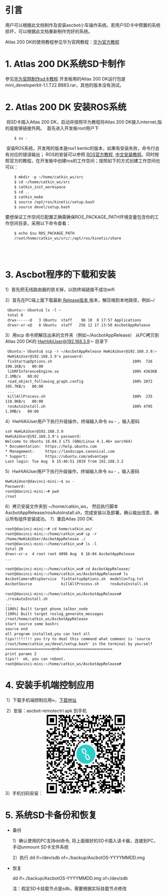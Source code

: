 # 引言

用户可以根据此文档制作及安装ascbot小车操作系统。若用户SD卡中预置的系统损坏，可以根据此文档重新制作完好的系统。

Atlas 200 DK的使用教程参见华为官网教程：[华为官方教程](https://ascend.huawei.com/doc/Atlas200DK/1.3.0.0/zh/overview)



# 1. Atlas 200 DK系统SD卡制作

参见[华为官网制作sd卡教程](https://ascend.huawei.com/doc/atlas200dk/1.3.0.0/zh/zh-cn_topic_0195268775.html) 
开发板用的Atlas 200 DK运行包是mini_developerkit-1.1.T22.B883.rar，其他的版本没有测试。


# 2. Atlas 200 DK 安装ROS系统

​       将SD卡插入Atlas 200 DK，启动并按照华为教程将Atlas 200 DK接入internet,指的是能够链接外网。
​       首先进入开发板root用户下

        $ su -
      
​       安装ROS系统，开发用的版本是ros1 kentic的版本，如果有安装失败，命令行会有对应的错误输出；
​       ROS的安装可以参照 [ROS官方教程](http://wiki.ros.org/kinetic/Installation/Ubuntu), [中文安装教程](https://www.ncnynl.com/archives/201801/2273.html)。
​       同时按照官方的教程，在开发板中创建ros的工作空间；按照如下的方式创建工作空间也可以：
​       


        $ mkdir -p ~/home/catkin_ws/src
        $ cd ~/home/catkin_ws/src
        $ catkin_init_workspace
        $ cd ..
        $ catkin_make
        $ source /opt/ros/kinetic/setup.bash
        $ source devel/setup.bash

  要想保证工作空间已配置正确需确保ROS_PACKAGE_PATH环境变量包含你的工作空间目录，采用以下命令查看：

        $ echo $su ROS_PACKAGE_PATH
        /root/home/catkin_ws/src/:/opt/ros/kinetic/share


​        
​       



# 3. Ascbot程序的下载和安装
1）首先把无线路由器的锁关掉，以防终端链接不成功wifi

​2）首先在PC端上面下载最新[ Release版本 ](https://thundercomm.s3.ap-northeast-1.amazonaws.com/public/Ascbot/AscbotAppRelease.zip) 版本，解压缩到本地路径，例如~/

     Ubuntu:~ Ubuntu$ ls -l ~
     total 0
     drwx------@   3 Ubuntu  staff    96 10  8 17:57 Applications
     drwxr-xr-x@   8 Ubuntu  staff   256 12 17 13:50 AscbotAppRelease

3）用scp 命令把解压出来的文件夹（例如~/AscbotAppRelease） 从PC拷贝到Atlas 200 DK的 HwHiAiUser@192.168.3.9:~ 目录下
    
     Ubuntu:~ Ubuntu$ scp -r ~/AscbotAppRelease HwHiAiUser@192.168.3.9:~
     HwHiAiUser@192.168.3.9's password: 
     fixStartupOptions.sh                                    100%  726   190.1KB/s   00:00    
     libRFInferenceEngine.so                                 100% 4363KB   2.1MB/s   00:02    
     road_object_following_graph.config                      100% 2072   395.7KB/s   00:00 
     ...
     killAllProcess.sh                                       100%  235   110.9KB/s   00:00    
     rosAutoInstall.sh                                       100% 4705     1.5MB/s   00:00    

4）HwHiAiUser用户下执行升级操作，终端输入命令 su - ，输入密码

    ssh HwHiAiUser@192.168.3.9
    HwHiAiUser@192.168.3.9's password: 
    Welcome to Ubuntu 16.04.3 LTS (GNU/Linux 4.1.46+ aarch64)
    * Documentation:  https://help.ubuntu.com
    * Management:     https://landscape.canonical.com
    * Support:        https://ubuntu.com/advantage
    Last login: Tue Aug  6 15:46:51 2019 from 192.168.3.2

5）HwHiAiUser用户下执行升级操作，终端输入命令 su - ，输入密码


    HwHiAiUser@davinci-mini:~$ su -
    Password: 
    root@davinci-mini:~# pwd
    /root

6）拷贝安装文件夹到 ~/home/catkin_ws， 然后执行脚本  AscbotAppRelease/rosAutoInstall.sh，完成安装以及部署。确认输出信息，确认所有组件安装成功。
7）重启Atlas 200 DK.

    root@davinci-mini:~# cd home/catkin_ws/
    root@davinci-mini:~/home/catkin_ws# cp -r /home/HwHiAiUser/AscbotAppRelease ./
    root@davinci-mini:~/home/catkin_ws# ls -l
    total 20
    drwxr-xr-x  4 root root 4096 Aug  6 16:04 AscbotAppRelease
    ...
    
    root@davinci-mini:~/home/catkin_ws# cd AscbotAppRelease/
    root@davinci-mini:~/home/catkin_ws/AscbotAppRelease# ls
    AscbotCameraRtspService  fixStartupOptions.sh  modelConfig.txt
    AscbotSource             killAllProcess.sh     rosAutoInstall.sh
    
    root@davinci-mini:~/home/catkin_ws/AscbotAppRelease# ./rosAutoInstall.sh 
    ...
    [100%] Built target phone_talker_node
    [100%] Built target roslog_generate_messages
    /root/home/catkin_ws/AscbotAppRelease
    start source some bashrc
    source end
    all program installed,you can test all
    tips!!!!!!!! you try to deal this command what commanc is 'source /root/home/catkin_ws/devel/setup.bash' in the terminal by yourself
    =====================end========================
    print params 2
    tips!!  ok, you can reboot.
    root@davinci-mini:~/home/catkin_ws/AscbotAppRelease# 


 


# 4. 安装手机端控制应用
​        1）下载手机端控制应用≈，[下载地址](https://thundercomm.s3.ap-northeast-1.amazonaws.com/public/Ascbot/ascbot-remotectrlv1.0.apk)

​        2）安装：ascbot-remotectrl.apk 到手机
​        
​        3）手机扫码安装：
​        ![ascbot-remotectrl.apk](./AscbotImg/hrobot-remotecontrol-app.png) 



# 5. 系统SD卡备份和恢复

- 备份

  1）确认使用的PC支持dd命令, 将上面做好的SD卡插入读卡器，连接到PC，手动unmount SD卡文件系统

  2）执行 dd if=/dev/sdb  of=./backup/AscbotOS-YYYYMMDD.img

- 恢复

  dd if=./backup/AscbotOS-YYYYMMDD.img of=/dev/sdb

  注：假定SD卡挂载节点是sdb，需要根据实际挂载节点修改

  

